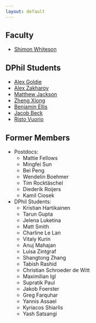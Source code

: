 ```yaml
---
layout: default
---
```


## Faculty 
* [Shimon Whiteson](/pages/people/shimon.html)

## DPhil Students
* [Alex Goldie](/pages/people/alex_goldie.html)
* [Alex Zakharov](/pages/people/alex_zakharov.html)
* [Matthew Jackson](/pages/people/matthew_jackson.html)
* [Zheng Xiong](/pages/people/zheng.html)
* [Benjamin Ellis](/pages/people/ben.html)
* [Jacob Beck](/pages/people/jacob.html)
* [Risto Vuorio](/pages/people/risto.html)

## Former Members
* Postdocs:
  * Mattie Fellows
  * Mingfei Sun
  * Bei Peng
  * Wendelin Boehmer
  * Tim Rocktäschel
  * Diederik Roijers
  * Kamil Ciosek
* DPhil Students:
  * Kristian Hartikainen
  * Tarun Gupta
  * Jelena Luketina
  * Matt Smith
  * Charline Le Lan
  * Vitaly Kurin
  * Anuj Mahajan
  * Luisa Zintgraf
  * Shangtong Zhang
  * Tabish Rashid
  * Christian Schroeder de Witt
  * Maximilian Igl
  * Supratik Paul
  * Jakob Foerster
  * Greg Farquhar
  * Yannis Assael
  * Kyriacos Shiarlis
  * Yash Satsangi
